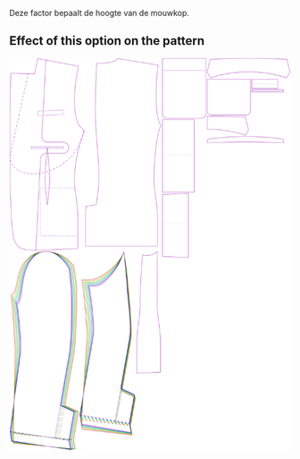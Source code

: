 
Deze factor bepaalt de hoogte van de mouwkop.


## Effect of this option on the pattern
![This image shows the effect of this option by superimposing several variants that have a different value for this option](jaeger_sleevecapheight_sample.svg "Effect of this option on the pattern")